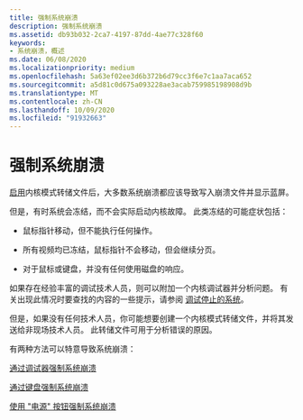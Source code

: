 ```yaml
---
title: 强制系统崩溃
description: 强制系统崩溃
ms.assetid: db93b032-2ca7-4197-87dd-4ae77c328f60
keywords:
- 系统崩溃，概述
ms.date: 06/08/2020
ms.localizationpriority: medium
ms.openlocfilehash: 5a63ef02ee3d6b372b6d79cc3f6e7c1aa7aca652
ms.sourcegitcommit: a5d81c0d675a093228ae3acab759985198908d9b
ms.translationtype: MT
ms.contentlocale: zh-CN
ms.lasthandoff: 10/09/2020
ms.locfileid: "91932663"
---
```

# <a name="forcing-a-system-crash"></a>强制系统崩溃

[启用](enabling-a-kernel-mode-dump-file.md)内核模式转储文件后，大多数系统崩溃都应该导致写入崩溃文件并显示蓝屏。

但是，有时系统会冻结，而不会实际启动内核故障。 此类冻结的可能症状包括：

- 鼠标指针移动，但不能执行任何操作。

- 所有视频均已冻结，鼠标指针不会移动，但会继续分页。

- 对于鼠标或键盘，并没有任何使用磁盘的响应。

如果存在经验丰富的调试技术人员，则可以附加一个内核调试器并分析问题。 有关出现此情况时要查找的内容的一些提示，请参阅 [调试停止的系统](debugging-a-stalled-system.md)。

但是，如果没有任何技术人员，你可能想要创建一个内核模式转储文件，并将其发送给非现场技术人员。 此转储文件可用于分析错误的原因。

有两种方法可以特意导致系统崩溃：

[通过调试器强制系统崩溃](forcing-a-system-crash-from-the-debugger.md)

[通过键盘强制系统崩溃](forcing-a-system-crash-from-the-keyboard.md)

[使用 "电源" 按钮强制系统崩溃](forcing-a-system-crash-with-the-power-button.md)
